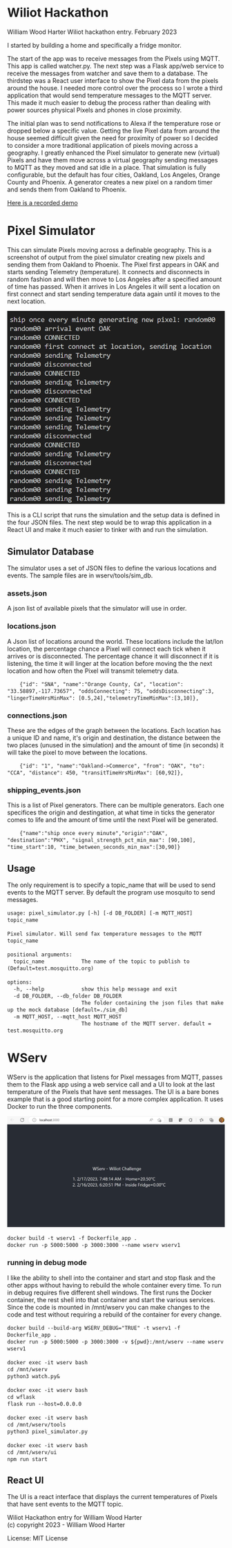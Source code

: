 
# Wiliot Hackathon

William Wood Harter Wiliot hackathon entry. February 2023

I started by building a home and specifically a fridge monitor.

The start of the app was to receive messages from the Pixels using MQTT. This app is called watcher.py. The next step was a Flask app/web service to receive the messages from watcher and save them to a database. The thirdstep was a React user interface to show the Pixel data from the pixels around the house. I needed more control over the process so I wrote a third application that would send temperature messages to the MQTT server. This made it much easier to debug the process rather than dealing with power sources physical Pixels and phones in close proximity.

The initial plan was to send notifications to Alexa if the temperature rose or dropped below a specific value. Getting the live Pixel data from around the house seemed difficult given the need for proximity of power so I decided to consider a more traditional application of pixels moving across a geography. I greatly enhanced the Pixel simulator to generate new (virtual) Pixels and have them move across a virtual geography sending messages to MQTT as they moved and sat idle in a place.  That simulation is fully configurable, but the default has four cities, Oakland, Los Angeles, Orange County and Phoenix.  A generator creates a new pixel on a random timer and sends them from Oakland to Phoenix.

[Here is a recorded demo](https://1drv.ms/v/s!AtCZrBKyeDC_mLkfboP8bkl7HEGhzA?e=6G1pwi)

# Pixel Simulator

This can simulate Pixels moving across a definable geography. This is a screenshot of output from the pixel simulator creating new pixels and sending them from Oakland to Phoenix. The Pixel first appears in OAK and starts sending Telemetry (temperature). It connects and disconnects in random fashion and will then move to Los Angeles after a specified amount of time has passed. When it arrives in Los Angeles it will sent a location on first connect and start sending temperature data again until it moves to the next location.

![alt text](./images/pixel_gen_screenshot1.png "Pixel Gen Screenshot")

This is a CLI script that runs the simulation and the setup data is defined in the four JSON files. The next step would be to wrap this application in a React UI and make it much easier to tinker with and run the simulation.


## Simulator Database

The simulator uses a set of JSON files to define the various locations and events. The sample files are in wserv/tools/sim_db.

### assets.json
A json list of available pixels that the simulator will  use in order.

### locations.json
A Json list of locations around the world.  These locations include the lat/lon location, the percentage chance a Pixel will connect each tick when it arrives or is disconnected.  The percentage chance it will disconnect if it is listening, the time it will linger at the location before moving the the next location and how often the Pixel will transmit telemetry data.
```
    {"id": "SNA", "name":"Orange County, Ca", "location": "33.58897,-117.73657", "oddsConnecting": 75, "oddsDisconnecting":3, "lingerTimeHrsMinMax": [0.5,24],"telemetryTimeMinMax":[3,10]},
```

### connections.json
These are the edges of the graph between the locations. Each location has a unique ID and name, it's origin and destination, the distance between the two places (unused in the simulation) and the amount of time (in seconds) it will take the pixel to move between the locations.

```
    {"id": "1", "name":"Oakland->Commerce", "from": "OAK", "to": "CCA", "distance": 450, "transitTimeHrsMinMax": [60,92]},

```

### shipping_events.json
This is a list of Pixel generators.  There can be multiple generators.  Each one specifices the origin and destingation, at what time in ticks the generator comes to life and the amount of time until the next Pixel will be generated.

```
    {"name":"ship once every minute","origin":"OAK", "destination":"PHX", "signal_strength_pct_min_max": [90,100], "time_start":10, "time_between_seconds_min_max":[30,90]}

```

## Usage

The only requirement is to specify a topic_name that will be used to send events to the MQTT server. By default the program use mosquito to send messages.

```
usage: pixel_simulator.py [-h] [-d DB_FOLDER] [-m MQTT_HOST] topic_name

Pixel simulator. Will send fax temperature messages to the MQTT topic_name

positional arguments:
  topic_name            The name of the topic to publish to (Default=test.mosquitto.org)

options:
  -h, --help            show this help message and exit
  -d DB_FOLDER, --db_folder DB_FOLDER
                        The folder containing the json files that make up the mock database [default=./sim_db]
  -m MQTT_HOST, --mqtt_host MQTT_HOST
                        The hostname of the MQTT server. default = test.mosquitto.org
```


# WServ

WServ is the application that listens for Pixel messages from MQTT, passes them to the Flask app using a web service call and a UI to look at the last temperature of the Pixels that have sent messages.  The UI is a bare bones example that is a good starting point for a more complex application. It uses Docker to run the three components.

![alt text](./images/wserv_screenshot1.png "Wserv Screenshot")


```
docker build -t wserv1 -f Dockerfile_app .
docker run -p 5000:5000 -p 3000:3000 --name wserv wserv1

```


### running in debug mode
I like the ability to shell into the container and start and stop flask and the other apps without having to rebuild the whole container every time.  To run in debug requires five different shell windows. The first runs the Docker container, the rest shell into that container and start the various services.  Since the code is mounted in /mnt/wserv you can make changes to the code and test without requiring a rebuild of the container for every change.

```
docker build --build-arg WSERV_DEBUG="TRUE" -t wserv1 -f Dockerfile_app .
docker run -p 5000:5000 -p 3000:3000 -v ${pwd}:/mnt/wserv --name wserv wserv1

docker exec -it wserv bash
cd /mnt/wserv
python3 watch.py&

docker exec -it wserv bash
cd wflask
flask run --host=0.0.0.0

docker exec -it wserv bash
cd /mnt/wserv/tools
python3 pixel_simulator.py

docker exec -it wserv bash
cd /mnt/wserv/ui
npm run start

```

## React UI
The UI is a react interface that displays the current temperatures of Pixels that have sent events to the MQTT topic.


Wiliot Hackathon entry for William Wood Harter<br/>
(c) copyright 2023 - William Wood Harter

License: MIT License
